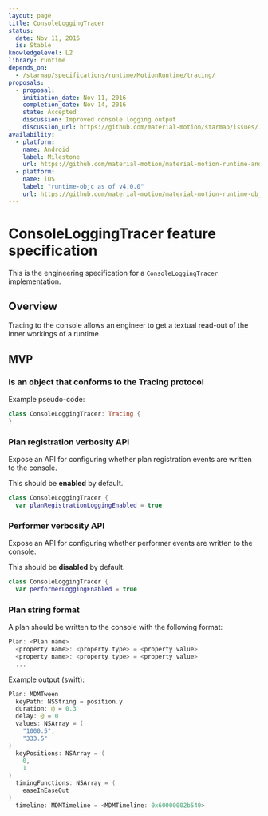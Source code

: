 ```yaml
---
layout: page
title: ConsoleLoggingTracer
status:
  date: Nov 11, 2016
  is: Stable
knowledgelevel: L2
library: runtime
depends_on:
  - /starmap/specifications/runtime/MotionRuntime/tracing/
proposals:
  - proposal:
    initiation_date: Nov 11, 2016
    completion_date: Nov 14, 2016
    state: Accepted
    discussion: Improved console logging output
    discussion_url: https://github.com/material-motion/starmap/issues/73
availability:
  - platform:
    name: Android
    label: Milestone
    url: https://github.com/material-motion/material-motion-runtime-android/milestone/7
  - platform:
    name: iOS
    label: "runtime-objc as of v4.0.0"
    url: https://github.com/material-motion/material-motion-runtime-objc
---
```


# ConsoleLoggingTracer feature specification

This is the engineering specification for a `ConsoleLoggingTracer` implementation.

## Overview

Tracing to the console allows an engineer to get a textual read-out of the inner workings of a
runtime.

## MVP

### Is an object that conforms to the Tracing protocol

Example pseudo-code:

```swift
class ConsoleLoggingTracer: Tracing {
}
```


### Plan registration verbosity API

Expose an API for configuring whether plan registration events are written to the console.

This should be **enabled** by default.

```swift
class ConsoleLoggingTracer {
  var planRegistrationLoggingEnabled = true
```

### Performer verbosity API

Expose an API for configuring whether performer events are written to the console.

This should be **disabled** by default.

```swift
class ConsoleLoggingTracer {
  var performerLoggingEnabled = true
```

### Plan string format

A plan should be written to the console with the following format:

```swift
Plan: <Plan name>
  <property name>: <property type> = <property value>
  <property name>: <property type> = <property value>
  ...
```

Example output (swift):

```swift
Plan: MDMTween
  keyPath: NSString = position.y
  duration: @ = 0.3
  delay: @ = 0
  values: NSArray = (
    "1000.5",
    "333.5"
)
  keyPositions: NSArray = (
    0,
    1
)
  timingFunctions: NSArray = (
    easeInEaseOut
)
  timeline: MDMTimeline = <MDMTimeline: 0x60000002b540>
```
